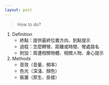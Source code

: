 ```yaml
---
layout: post
---
```


> How to do?

1. Definition
    * 終點：提供最終位置方向、到點提示
    * 過程：怎麼轉彎、距離或時間、彎處路名
    * 附加：周遭相關物體、相關人物、身心提示
2. Methods
    * 音效（音量、頻率）
    * 色光（深淺、顏色）
    * 裝置（原生、掛接）
<!-- -->